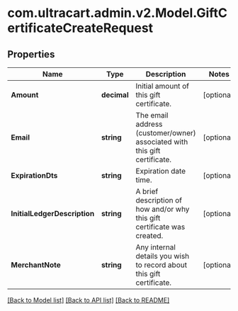 
# com.ultracart.admin.v2.Model.GiftCertificateCreateRequest

## Properties

Name | Type | Description | Notes
------------ | ------------- | ------------- | -------------
**Amount** | **decimal** | Initial amount of this gift certificate. | [optional] 
**Email** | **string** | The email address (customer/owner) associated with this gift certificate. | [optional] 
**ExpirationDts** | **string** | Expiration date time. | [optional] 
**InitialLedgerDescription** | **string** | A brief description of how and/or why this gift certificate was created. | [optional] 
**MerchantNote** | **string** | Any internal details you wish to record about this gift certificate. | [optional] 

[[Back to Model list]](../README.md#documentation-for-models)
[[Back to API list]](../README.md#documentation-for-api-endpoints)
[[Back to README]](../README.md)

